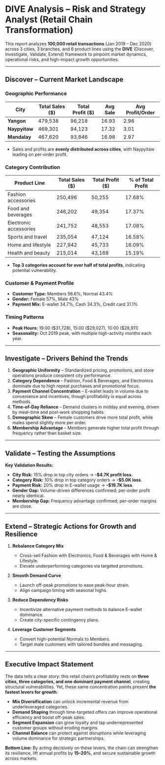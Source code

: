 

# DIVE Analysis – Risk and Strategy Analyst (Retail Chain Transformation)

This report analyzes **100,000 retail transactions** (Jan 2019 – Dec 2020) across 3 cities, 3 branches, and 6 product lines using the **DIVE** (Discover, Investigate, Validate, Extend) framework to pinpoint market dynamics, operational risks, and high-impact growth opportunities.

---

## Discover – Current Market Landscape

### Geographic Performance

| City          | Total Sales (\$) | Total Profit (\$) | Avg Sale | Avg Profit/Order |
| ------------- | ---------------- | ----------------- | -------- | ---------------- |
| **Yangon**    | 479,538          | 96,218            | 16.93    | 2.96             |
| **Naypyitaw** | 469,301          | 94,123            | 17.32    | 3.01             |
| **Mandalay**  | 467,620          | 93,846            | 16.98    | 2.97             |

* Sales and profits are **evenly distributed across cities**, with Naypyitaw leading on per-order profit.

### Category Contribution

| Product Line           | Total Sales (\$) | Total Profit (\$) | % of Total Profit |
| ---------------------- | ---------------- | ----------------- | ----------------- |
| Fashion accessories    | 250,496          | 50,255            | 17.68%            |
| Food and beverages     | 246,202          | 49,354            | 17.37%            |
| Electronic accessories | 241,752          | 48,553            | 17.08%            |
| Sports and travel      | 235,054          | 47,124            | 16.58%            |
| Home and lifestyle     | 227,942          | 45,733            | 16.09%            |
| Health and beauty      | 215,014          | 43,168            | 15.19%            |

* **Top 3 categories account for over half of total profits**, indicating potential vulnerability.

### Customer & Payment Profile

* **Customer Type:** Members 56.6%, Normal 43.4%
* **Gender:** Female 57%, Male 43%
* **Payment Mix:** E-wallet 34.7%, Cash 34.3%, Credit card 31.1%

### Timing Patterns

* **Peak Hours:** 19:00 (\$31,728), 15:00 (\$29,027), 10:00 (\$28,911)
* **Seasonality:** Oct 2019 peak, with multiple high-activity months each year.

---

## **Investigate – Drivers Behind the Trends**

1. **Geographic Uniformity** – Standardized pricing, promotions, and store operations produce consistent city performance.
2. **Category Dependence** – Fashion, Food & Beverages, and Electronics dominate due to high repeat purchases and promotional focus.
3. **Payment Channel Concentration** – E-wallet leads in volume due to convenience and incentives, though profitability is equal across methods.
4. **Time-of-Day Reliance** – Demand clusters in midday and evening, driven by meal-time and post-work shopping habits.
5. **Demographic Skew** – Female customers drive more total profit, while males spend slightly more per order.
6. **Membership Advantage** – Members generate higher total profit through frequency rather than basket size.

---

## **Validate – Testing the Assumptions**

**Key Validation Results:**

* **City Risk:** 15% drop in top city orders → **-\$4.7K profit loss**.
* **Category Risk:** 10% drop in top category orders → **-\$5.0K loss**.
* **Payment Risk:** 20% drop in E-wallet usage → **-\$19.7K loss**.
* **Gender Gap:** Volume-driven differences confirmed; per-order profit nearly identical.
* **Membership Gap:** Frequency advantage confirmed; per-order margins are close.

---

## **Extend – Strategic Actions for Growth and Resilience**

1. **Rebalance Category Mix**

   * Cross-sell Fashion with Electronics; Food & Beverages with Home & Lifestyle.
   * Elevate underperforming categories via targeted promotions.

2. **Smooth Demand Curve**

   * Launch off-peak promotions to ease peak-hour strain.
   * Align campaign timing with seasonal highs.

3. **Reduce Dependency Risks**

   * Incentivize alternative payment methods to balance E-wallet dominance.
   * Create city-specific contingency plans.

4. **Leverage Customer Segments**

   * Convert high-potential Normals to Members.
   * Target male customers with tailored bundles and messaging.

---

## **Executive Impact Statement**

The data tells a clear story: this retail chain’s profitability rests on **three cities, three categories, and one dominant payment channel**, creating structural vulnerabilities. Yet, these same concentration points present **the fastest levers for growth**:

* **Mix Diversification** can unlock incremental revenue from underleveraged categories.
* **Demand Shaping** through time-targeted offers can improve operational efficiency and boost off-peak sales.
* **Segment Expansion** can grow loyalty and tap underrepresented customer groups without eroding margins.
* **Channel Balance** can protect against disruptions while leveraging volume dominance for strategic partnerships.


**Bottom Line:** By acting decisively on these levers, the chain can strengthen its resilience, lift annual profits by **15–20%**, and secure sustainable growth across markets.

